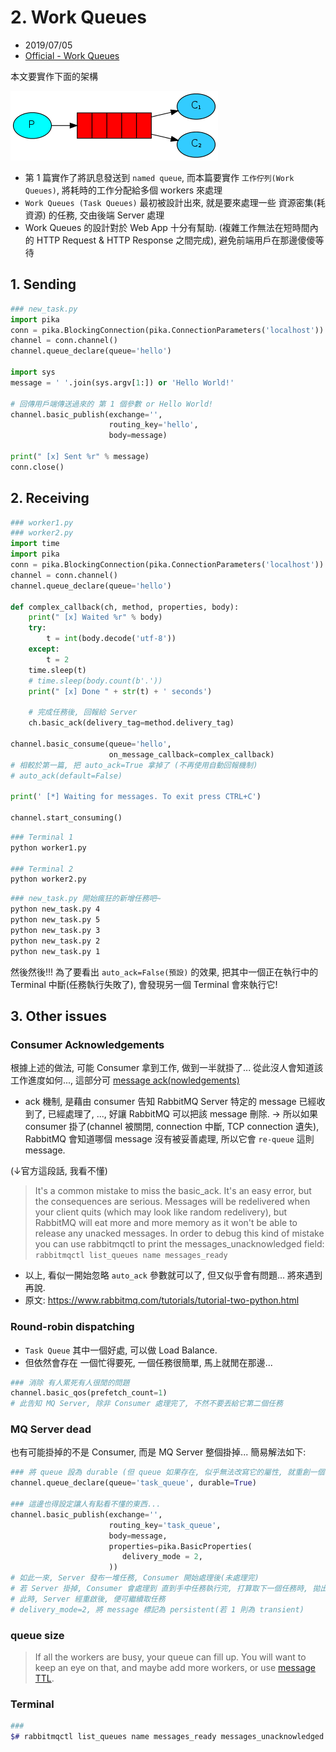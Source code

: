 # 2. Work Queues

- 2019/07/05
- [Official - Work Queues](https://www.rabbitmq.com/tutorials/tutorial-two-python.html)

本文要實作下面的架構

![Two Queues](../../img/python-two.png)

- 第 1 篇實作了將訊息發送到 `named queue`, 而本篇要實作 `工作佇列(Work Queues)`, 將耗時的工作分配給多個 workers 來處理
- `Work Queues (Task Queues)` 最初被設計出來, 就是要來處理一些 資源密集(耗資源) 的任務, 交由後端 Server 處理
- Work Queues 的設計對於 Web App 十分有幫助. (複雜工作無法在短時間內的 HTTP Request & HTTP Response 之間完成), 避免前端用戶在那邊傻傻等待

## 1. Sending

```python
### new_task.py
import pika
conn = pika.BlockingConnection(pika.ConnectionParameters('localhost'))
channel = conn.channel()
channel.queue_declare(queue='hello')

import sys
message = ' '.join(sys.argv[1:]) or 'Hello World!'

# 回傳用戶端傳送過來的 第 1 個參數 or Hello World!
channel.basic_publish(exchange='',
                      routing_key='hello',
                      body=message)

print(" [x] Sent %r" % message)
conn.close()

```


## 2. Receiving

```python
### worker1.py
### worker2.py
import time
import pika
conn = pika.BlockingConnection(pika.ConnectionParameters('localhost'))
channel = conn.channel()
channel.queue_declare(queue='hello')

def complex_callback(ch, method, properties, body):
    print(" [x] Waited %r" % body)
    try:
        t = int(body.decode('utf-8'))
    except:
        t = 2
    time.sleep(t)
    # time.sleep(body.count(b'.'))
    print(" [x] Done " + str(t) + ' seconds')

    # 完成任務後, 回報給 Server
    ch.basic_ack(delivery_tag=method.delivery_tag)

channel.basic_consume(queue='hello',
                      on_message_callback=complex_callback)
# 相較於第一篇, 把 auto_ack=True 拿掉了 (不再使用自動回報機制)
# auto_ack(default=False)

print(' [*] Waiting for messages. To exit press CTRL+C')

channel.start_consuming()

```

```bash
### Terminal 1
python worker1.py

### Terminal 2
python worker2.py
```

```bash
### new_task.py 開始瘋狂的新增任務吧~
python new_task.py 4
python new_task.py 5
python new_task.py 3
python new_task.py 2
python new_task.py 1

```

然後然後!!! 為了要看出 `auto_ack=False(預設)` 的效果, 把其中一個正在執行中的 Terminal 中斷(任務執行失敗了), 會發現另一個 Terminal 會來執行它!


## 3. Other issues

### Consumer Acknowledgements

根據上述的做法, 可能 Consumer 拿到工作, 做到一半就掛了... 從此沒人會知道該工作進度如何..., 這部分可 [message ack(nowledgements)](https://www.rabbitmq.com/confirms.html)

- ack 機制, 是藉由 consumer 告知 RabbitMQ Server 特定的 message 已經收到了, 已經處理了, ..., 好讓 RabbitMQ 可以把該 message 刪除. -> 所以如果 consumer 掛了(channel 被關閉, connection 中斷, TCP connection 遺失), RabbitMQ 會知道哪個 message 沒有被妥善處理, 所以它會 `re-queue` 這則 message.

(↓官方這段話, 我看不懂)

> It's a common mistake to miss the basic_ack. It's an easy error, but the consequences are serious. Messages will be redelivered when your client quits (which may look like random redelivery), but RabbitMQ will eat more and more memory as it won't be able to release any unacked messages.
 In order to debug this kind of mistake you can use rabbitmqctl to print the messages_unacknowledged field:
`rabbitmqctl list_queues name messages_ready`

- 以上, 看似一開始忽略 `auto_ack` 參數就可以了, 但又似乎會有問題... 將來遇到再說.
- 原文: https://www.rabbitmq.com/tutorials/tutorial-two-python.html


### Round-robin dispatching

- `Task Queue` 其中一個好處, 可以做 Load Balance.
- 但依然會存在 一個忙得要死, 一個任務很簡單, 馬上就閒在那邊...

```python
### 消除 有人累死有人很閒的問題
channel.basic_qos(prefetch_count=1)
# 此告知 MQ Server, 除非 Consumer 處理完了, 不然不要丟給它第二個任務
```

### MQ Server dead

也有可能掛掉的不是 Consumer, 而是 MQ Server 整個掛掉... 簡易解法如下:

```python
### 將 queue 設為 durable (但 queue 如果存在, 似乎無法改寫它的屬性, 就重創一個吧)
channel.queue_declare(queue='task_queue', durable=True)

### 這邊也得設定讓人有點看不懂的東西...
channel.basic_publish(exchange='',
                      routing_key='task_queue',
                      body=message,
                      properties=pika.BasicProperties(
                         delivery_mode = 2,
                      ))
# 如此一來, Server 發布一堆任務, Consumer 開始處理後(未處理完)
# 若 Server 掛掉, Consumer 會處理到 直到手中任務執行完, 打算取下一個任務時, 拋出例外
# 此時, Server 經重啟後, 便可繼續取任務
# delivery_mode=2, 將 message 標記為 persistent(若 1 則為 transient)
```

### queue size

> If all the workers are busy, your queue can fill up. You will want to keep an eye on that, and maybe add more workers, or use [message TTL](https://www.rabbitmq.com/ttl.html).


### Terminal

```bash
###
$# rabbitmqctl list_queues name messages_ready messages_unacknowledged

```
